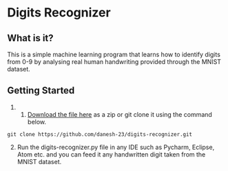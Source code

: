 # Digits Recognizer

## What is it?
This is a simple machine learning program that learns how to identify digits from 0-9 by analysing real human handwriting provided through the MNIST dataset.

## Getting Started
1. 1. [Download the file here](https://github.com/danesh-23/digits-recognizer/archive/master.zip) as a zip or git clone it using the command below.
```
git clone https://github.com/danesh-23/digits-recognizer.git
```

2. Run the digits-recognizer.py file in any IDE such as Pycharm, Eclipse, Atom etc. and you can feed it any handwritten digit taken from the MNIST dataset.
